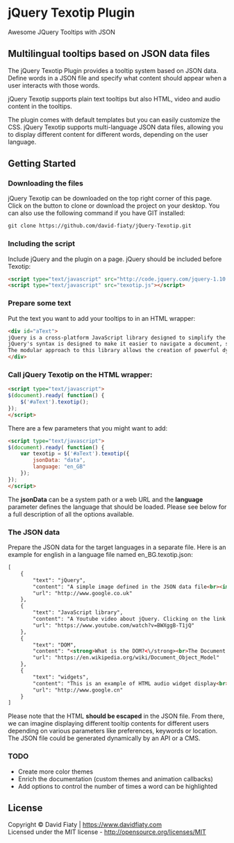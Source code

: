 jQuery Texotip Plugin 
================================

Awesome JQuery Tooltips with JSON

## Multilingual tooltips based on JSON data files

The jQuery Texotip Plugin provides a tooltip system based on JSON data. 
Define words in a JSON file and specify what content should appear when a user interacts with those words.

jQuery Texotip supports plain text tooltips but also HTML, video and audio content in the tooltips.

The plugin comes with default templates but you can easily customize the CSS.
jQuery Texotip supports multi-language JSON data files, allowing you to display different content for different words, depending on the user language.

## Getting Started

### Downloading the files

jQuery Texotip can be downloaded on the top right corner of this page. Click on the button to clone or download the project on your desktop.
You can also use the following command if you have GIT installed:

```html
git clone https://github.com/david-fiaty/jQuery-Texotip.git
```

### Including the script

Include jQuery and the plugin on a page. jQuery should be included before Texotip:

```html
<script type="text/javascript" src="http://code.jquery.com/jquery-1.10.0.min.js"></script>
<script type="text/javascript" src="texotip.js"></script>
```

### Prepare some text

Put the text you want to add your tooltips to in an HTML wrapper:

```html
<div id="aText">
jQuery is a cross-platform JavaScript library designed to simplify the client-side scripting of HTML. It is free, open-source software using the permissive MIT License. 
jQuery's syntax is designed to make it easier to navigate a document, select DOM elements, create animations, handle events, and develop Ajax applications. It also provides capabilities for developers to create plug-ins on top. This enables developers to create abstractions for low-level interaction and animation, advanced effects and high-level, themeable widgets. 
The modular approach to this library allows the creation of powerful dynamic web pages and Web applications.
</div>
```

### Call jQuery Texotip on the HTML wrapper:

```html
<script type="text/javascript">
$(document).ready( function() {
	$('#aText').texotip();	
});
</script>
```
There are a few parameters that you might want to add:

```html
<script type="text/javascript">
$(document).ready( function() {
	var texotip = $('#aText').texotip({
		jsonData: "data",
		language: "en_GB"
	});	
});
</script>
```
The **jsonData** can be a system path or a web URL and the **language** parameter defines the language that should be loaded.
Please see below for a full description of all the options available.

### The JSON data

Prepare the JSON data for the target languages in a separate file. Here is an example for english in a language file named en_BG.texotip.json:

```html
[
	{
		"text": "jQuery",
		"content": "A simple image defined in the JSON data file<br><img src=\"http://www.logoeps.com/wp-content/uploads/2011/08/jquery-logo.jpg\">",
		"url": "http://www.google.co.uk"
	},
	{
		"text": "JavaScript library",
		"content": "A Youtube video about jQuery. Clicking on the link redirects to the Youtube page.<br><iframe width=\"560\" height=\"315\" src=\"https://www.youtube.com/embed/BWXggB-T1jQ\" frameborder=\"0\" allowfullscreen><\/iframe>",
		"url": "https://www.youtube.com/watch?v=BWXggB-T1jQ"
	},
	{
		"text": "DOM",
		"content": "<strong>What is the DOM?<\/strong><br>The Document Object Model (DOM) is a cross-platform and language-independent application programming interface that treats an HTML, XHTML, or XML document as a free structure wherein each node is an object representing a part of the document.",
		"url": "https://en.wikipedia.org/wiki/Document_Object_Model"
	},
	{
		"text": "widgets",
		"content": "This is an example of HTML audio widget display<br><audio controls><source src=\"horse.ogg\" type=\"audio/ogg\"></audio>",
		"url": "http://www.google.cn"
	}
]
```
Please note that the HTML **should be escaped** in the JSON file. 
From there, we can imagine displaying different tooltip contents for different users depending on various parameters like preferences, keywords or location.
The JSON file could be generated dynamically by an API or a CMS.

### TODO
- Create more color themes
- Enrich the documentation (custom themes and animation callbacks)
- Add options to control the number of times a word can be highlighted

	
## License
Copyright &copy; David Fiaty | https://www.davidfiaty.com<br>
Licensed under the MIT license - http://opensource.org/licenses/MIT
